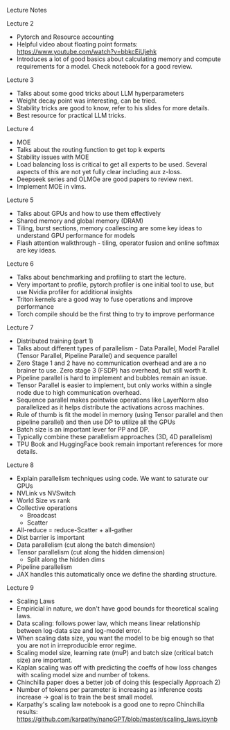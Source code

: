 
Lecture Notes

Lecture 2
- Pytorch and Resource accounting
- Helpful video about floating point formats: https://www.youtube.com/watch?v=bbkcEiUjehk
- Introduces a lot of good basics about calculating memory and compute requirements for a model. Check notebook for a good review.

Lecture 3
- Talks about some good tricks about LLM hyperparameters
- Weight decay point was interesting, can be tried.
- Stability tricks are good to know, refer to his slides for more details.
- Best resource for practical LLM tricks.

Lecture 4
- MOE
- Talks about the routing function to get top k experts
- Stability issues with MOE
- Load balancing loss is critical to get all experts to be used. Several aspects of this are not yet fully clear including aux z-loss.
- Deepseek series and OLMOe are good papers to review next.
- Implement MOE in vlms.

Lecture 5
- Talks about GPUs and how to use them effectively
- Shared memory and global memory (DRAM)
- Tiling, burst sections, memory coallescing are some key ideas to understand GPU performance for models
- Flash attention walkthrough - tiling, operator fusion and online softmax are key ideas.

Lecture 6
- Talks about benchmarking and profiling to start the lecture.
- Very important to profile, pytorch profiler is one initial tool to use, but use Nvidia profiler for additional insights
- Triton kernels are a good way to fuse operations and improve performance
- Torch compile should be the first thing to try to improve performance

Lecture 7
- Distributed training (part 1)
- Talks about different types of parallelism - Data Parallel, Model Parallel (Tensor Parallel, Pipeline Parallel) and sequence parallel
- Zero Stage 1 and 2 have no communication overhead and are a no brainer to use. Zero stage 3 (FSDP) has overhead, but still worth it.
- Pipeline parallel is hard to implement and bubbles remain an issue.
- Tensor Parallel is easier to implement, but only works within a single node due to high communication overhead.
- Sequence parallel makes pointwise operations like LayerNorm also parallelized as it helps distribute the activations across machines.
- Rule of thumb is fit the model in memory (using Tensor parallel and then pipeline parallel) and then use DP to utilize all the GPUs
- Batch size is an important lever for PP and DP.
- Typically combine these parallelism approaches (3D, 4D parallelism)
- TPU Book and HuggingFace book remain important references for more details.

Lecture 8
- Explain parallelism techniques using code.
We want to saturate our GPUs
- NVLink vs NVSwitch
- World Size vs rank
- Collective operations
    - Broadcast
    - Scatter
- All-reduce = reduce-Scatter + all-gather
- Dist barrier is important
- Data parallelism (cut along the batch dimension)
- Tensor parallelism (cut along the hidden dimension)
    - Split along the hidden dims
- Pipeline parallelism
- JAX handles this automatically once we define the sharding structure.

Lecture 9
- Scaling Laws
- Empiricial in nature, we don't have good bounds for theoretical scaling laws.
- Data scaling: follows power law, which means linear relationship between log-data size and log-model error.
- When scaling data size, you want the model to be big enough so that you are not in irreproducible error regime.
- Scaling model size, learning rate (muP) and batch size (critical batch size) are important.
- Kaplan scaling was off with predicting the coeffs of how loss changes with scaling model size and number of tokens.
- Chinchilla paper does a better job of doing this (especially Approach 2)
- Number of tokens per parameter is increasing as inference costs increase -> goal is to train the best small model.
- Karpathy's scaling law notebook is a good one to repro Chinchilla results: https://github.com/karpathy/nanoGPT/blob/master/scaling_laws.ipynb
